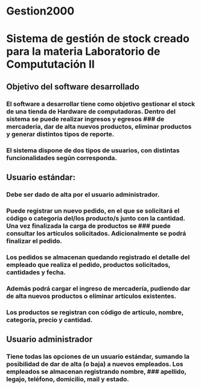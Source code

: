 # Gestion2000

# Sistema de gestión de stock creado para la materia Laboratorio de Compututación II 

## Objetivo del software desarrollado 
### El software a desarrollar tiene como objetivo gestionar el stock de una tienda de Hardware de computadoras. Dentro del sistema se puede realizar ingresos y egresos ### de mercadería, dar de alta nuevos productos, eliminar productos y generar distintos tipos de reporte.


### El sistema dispone de dos tipos de usuarios, con distintas funcionalidades según corresponda.

## Usuario estándar:
### Debe ser dado de alta por el usuario administrador. 
### Puede registrar un nuevo pedido, en el que se solicitará el código o categoría del/los producto/s junto con la cantidad. Una vez finalizada la carga de productos se ### puede consultar los artículos solicitados. Adicionalmente se podrá finalizar el pedido.
### Los pedidos se almacenan quedando registrado el detalle del empleado que realiza el pedido, productos solicitados, cantidades y fecha.
### Además podrá cargar el ingreso de mercadería, pudiendo dar de alta nuevos productos o eliminar artículos existentes.
### Los productos se registran con código de artículo, nombre, categoría, precio y cantidad.

## Usuario administrador
### Tiene todas las opciones de un usuario estándar, sumando la posibilidad de dar de alta (o baja) a nuevos empleados. Los empleados se almacenan registrando nombre, ### apellido, legajo, teléfono, domicilio, mail y estado.
